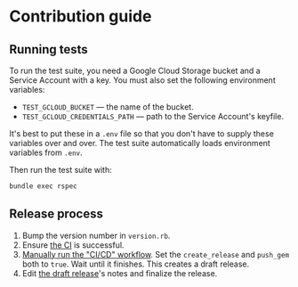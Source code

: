# Contribution guide

## Running tests

To run the test suite, you need a Google Cloud Storage bucket and a Service Account with a key. You must also set the following environment variables:

 * `TEST_GCLOUD_BUCKET` — the name of the bucket.
 * `TEST_GCLOUD_CREDENTIALS_PATH` — path to the Service Account's keyfile.

It's best to put these in a `.env` file so that you don't have to supply these variables over and over. The test suite automatically loads environment variables from `.env`.

Then run the test suite with:

~~~bash
bundle exec rspec
~~~

## Release process

 1. Bump the version number in `version.rb`.
 2. Ensure [the CI](https://github.com/FooBarWidget/distributed-lock-google-cloud-storage-ruby/actions) is successful.
 3. [Manually run the "CI/CD" workflow](https://github.com/FooBarWidget/distributed-lock-google-cloud-storage-ruby/actions/workflows/ci-cd.yml). Set the `create_release` and `push_gem` both to `true`. Wait until it finishes. This creates a draft release.
 4. Edit [the draft release](https://github.com/FooBarWidget/distributed-lock-google-cloud-storage-ruby/releases)'s notes and finalize the release.
